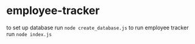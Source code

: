 # employee-tracker

to set up database run `node create_database.js`
to run employee tracker run `node index.js`